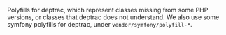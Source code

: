 Polyfills for deptrac, which represent classes missing from some PHP versions, or classes
that deptrac does not understand.
We also use some symfony polyfills for deptrac, under `vendor/symfony/polyfill-*`.